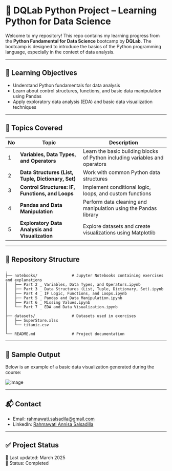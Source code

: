 # 🐍 DQLab Python Project – Learning Python for Data Science

Welcome to my repository! This repo contains my learning progress from the **Python Fundamental for Data Science** bootcamp by **DQLab**. The bootcamp is designed to introduce the basics of the Python programming language, especially in the context of data analysis.

---

## 🎯 Learning Objectives

- Understand Python fundamentals for data analysis
- Learn about control structures, functions, and basic data manipulation using Pandas
- Apply exploratory data analysis (EDA) and basic data visualization techniques

---

## 🧠 Topics Covered

| No | Topic                                          | Description                                                                      |
|----|------------------------------------------------|----------------------------------------------------------------------------------|
| 1  | **Variables, Data Types, and Operators**       | Learn the basic building blocks of Python including variables and operators      |
| 2  | **Data Structures (List, Tuple, Dictionary, Set)** | Work with common Python data structures                                          |
| 3  | **Control Structures: IF, Functions, and Loops** | Implement conditional logic, loops, and custom functions                         |
| 4  | **Pandas and Data Manipulation**              | Perform data cleaning and manipulation using the Pandas library                  |
| 5  | **Exploratory Data Analysis and Visualization** | Explore datasets and create visualizations using Matplotlib                     |

---

## 📁 Repository Structure

```
.
├── notebooks/               # Jupyter Notebooks containing exercises and explanations
│   ├── Part 2 _ Variables, Data Types, and Operators.ipynb
│   ├── Part 3 _ Data Structures (List, Tuple, Dictionary, Set).ipynb
│   ├── Part 4 _ IF Logic, Functions, and Loops.ipynb
│   ├── Part 5 _ Pandas and Data Manipulation.ipynb
│   ├── Part 6 _ Missing Values.ipynb
│   └── Part 7 _ EDA and Data Visualization.ipynb
│
├── datasets/                # Datasets used in exercises
│   ├── SuperStore.xlsx
│   └── titanic.csv
│
└── README.md                # Project documentation
```

---

## 📸 Sample Output

Below is an example of a basic data visualization generated during the course:

![image](https://github.com/user-attachments/assets/eb97b1d8-f9c8-4be0-8004-cc447ac3cdc9)


---

## 📬 Contact


- Email: rahmawati.salsadila@gmail.com  
- LinkedIn: [Rahmawati Annisa Salsadilla](https://www.linkedin.com/in/rahmawatiannisasalsadilla/)

---

## ✅ Project Status

📅 Last updated: March 2025  
🚀 Status: Completed  
